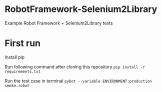 RobotFramework-Selenium2Library
===============================

Example Robot Framework + Selenium2Library tests

# First run

Install pip

Run following command after cloning this repository `pip install -r requirements.txt`

Run the test case in terminal `pybot --variable ENVIRONMENT:production smoke.robot`
